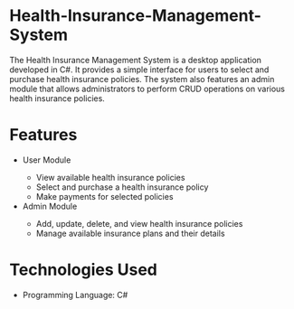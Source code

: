 # Health-Insurance-Management-System
<p>The Health Insurance Management System is a desktop application developed in C#. It provides a simple interface for users to select and purchase health insurance policies. The system also features an admin module that allows administrators to perform CRUD operations on various health insurance policies.</p>
<h1>Features</h1>
<ul>
  <li>User Module</li>
  <ul><li>View available health insurance policies</li>
  <li>Select and purchase a health insurance policy</li>
  <li>Make payments for selected policies</li>
  </ul>
  <li>Admin Module</li>
  <ul><li>Add, update, delete, and view health insurance policies</li>
  <li>Manage available insurance plans and their details</li>
  </ul>
  
</ul>
<h1>Technologies Used</h1>
<ul>
  <li>Programming Language: C#</li>
</ul>
